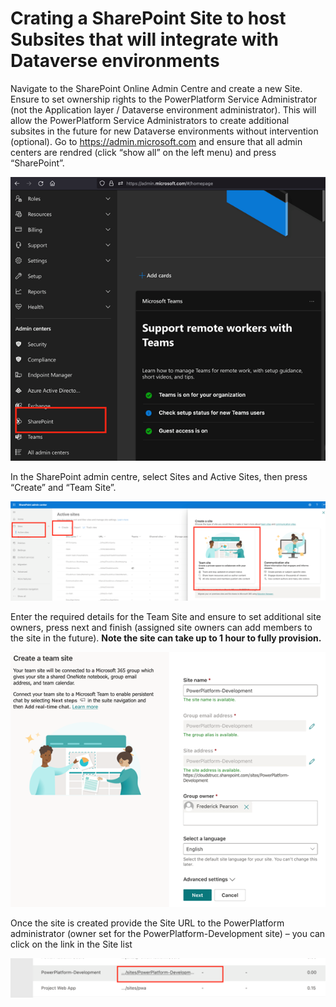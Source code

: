# Crating a SharePoint Site to host Subsites that will integrate with Dataverse environments

Navigate to the SharePoint Online Admin Centre and create a new Site. Ensure to set ownership rights to the PowerPlatform Service Administrator (not the Application layer / Dataverse environment administrator). This will allow the PowerPlatform Service Administrators to create additional subsites in the future for new Dataverse environments without intervention (optional).  Go to https://admin.microsoft.com and ensure that all admin centers are rendred (click “show all” on the left menu) and press “SharePoint”. 

![image info](./../Images/Picture2.png)

In the SharePoint admin centre, select Sites and Active Sites, then press “Create” and “Team Site”.

![image info](./../Images/Picture3.png)

Enter the required details for the Team Site and ensure to set additional site owners, press next and finish (assigned site  owners can add members to the site in the future). **Note the site can take up to 1 hour to fully provision.**

![image info](./../Images/Picture4.png)

Once the site is created provide the Site URL to the PowerPlatform administrator (owner set for the PowerPlatform-Development site) – you can click on the link in the Site list

![image info](./../Images/Picture5.png)